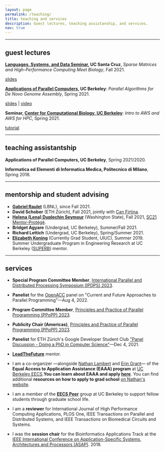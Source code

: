 ```yaml
---
layout: page
permalink: /teaching/
title: teaching and services
description: Guest lectures, teaching assistanship, and services.
nav: true
---
```

___

## guest lectures

**[Languages, Systems, and Data Seminar](https://lsd-ucsc.github.io/lsd-seminar/2021fa/), UC Santa Cruz**, *Sparse Matrices and High-Performance Computing Meet Biology*, Fall 2021.

[slides](https://drive.google.com/file/d/1YRL5HIorMkPQOcEiQ4lTJp6BRrVTN95B/view?usp=sharing)

**[Applications of Parallel Computers](https://sites.google.com/lbl.gov/cs267-spr2021), UC Berkeley**: *Parallel Algorithms for De Novo Genome Assembly*, Spring 2021.

[slides](https://bit.ly/3beLtwh) \| [video](https://www.youtube.com/watch?v=bJky-GMFob4)

**Seminar, [Center for Computational Biology, UC Berkeley](https://ccb.berkeley.edu/)**: *Intro to AWS and AWS for HPC*, Spring 2021.

[tutorial](https://github.com/giuliaguidi/AWS-Tutorial-CompBio-Seminar)

___

## teaching assistantship

**Applications of Parallel Computers, UC Berkeley**, Spring 2021/2020.

**Informatica ed Elementi di Informatica Medica, Politecnico di Milano**, Spring 2018.

___

## mentorship and student advising

* **[Gabriel Raulet](https://www.linkedin.com/in/gabriel-raulet-207b7b214)** (LBNL), since Fall 2021.
* **David Schober** (ETH Zürich), Fall 2021, jointly with [Can Firtina](https://ee.ethz.ch/the-department/people-a-z/person-detail.MjQ2MzEx.TGlzdC8zMjc5LC0xNjUwNTg5ODIw.html).
* **[Helena (Lena) Duplechin Seymour](https://www.linkedin.com/in/helena-lena-duplechin-seymour/)** (Washington State), Fall 2021, [SC21 Mentor-Protégé](https://sc21.supercomputing.org/program/studentssc/mentor-protege-matching/).
* **Bridget Agyare** (Undergrad, UC Berkeley), Summer/Fall 2021.
* **Richard Lettich** (Undergrad, UC Berkeley), Spring/Summer 2021.
* **[Elizabeth Koning](https://kodingkoning.github.io/)** (Currently Grad Student, UIUC), Summer 2019. Summer Undergraduate Program in Engineering Research at UC Berkeley ([SUPERB](https://eecs.berkeley.edu/resources/undergrads/research/superb)) mentor. 

___

## services

* **Special Program Committee Member**, [International Parallel and Distributed Processing Symposium (IPDPS) 2023](https://www.ipdps.org/).

* **Panelist** for the [OpenACC](https://www.openacc.org/) panel on "Current and Future Approaches to Parallel Programming"—Aug 4, 2022.

* **Program Committee Member**, [Principles and Practice of Parallel Programming (PPoPP) 2023](https://ppopp23.sigplan.org/).

* **Publicity Chair (Americas)**, [Principles and Practice of Parallel Programming (PPoPP) 2023](https://ppopp23.sigplan.org/).

* **Panelist** for ETH Zürich's Google Developer Student Club ["Panel Discussion - Doing a PhD in Computer Science"](https://gdsc.community.dev/events/details/developer-student-clubs-eth-zurich-presents-panel-discussion-doing-a-phd-in-computer-science/)—Dec 4, 2021.

* **[LeadTheFuture](leadthefuture.tech)** mentor.

* I am a co-organizer —alongside [Nathan Lambert](https://www.natolambert.com/) and [Erin Grant](https://eringrant.github.io/)— of the **Equal Access to Application Assistance (EAAA) program** at [UC Berkeley EECS](https://eecs.berkeley.edu/).**You can learn about EAAA and apply [here](https://sites.google.com/berkeley.edu/eaaa/home)**. You can find additional **resources on how to apply to grad school** [on Nathan's website](https://www.natolambert.com/guides/grad-apps).

* I am a member of the **[EECS Peer](https://www2.eecs.berkeley.edu/eecs-peers/)** group at UC Berkeley to support fellow students through graduate school life.

* I am a **reviewer** for International Journal of High Performance Computing Applications, PLOS One, IEEE Transactions on Parallel and Distributed Systems, and IEEE Transactions on Biomedical Circuits and Systems.

* I was the **session chair** for the Bioinformatics Applications Track at the [IEEE International Conference on Application-Specific Systems, Architectures and Processors (ASAP)](https://asap18.necst.it/program.html). 2018.

